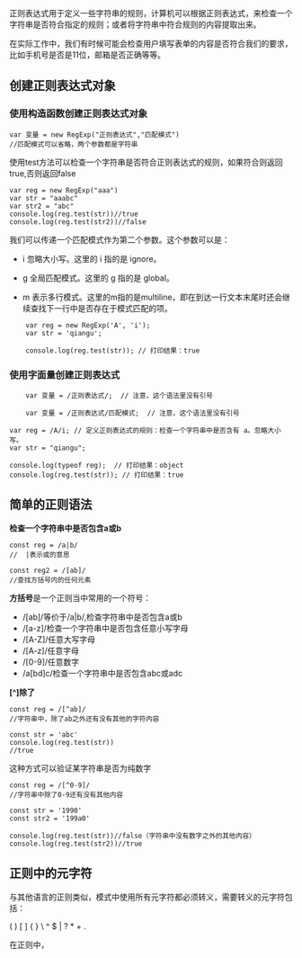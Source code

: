 正则表达式用于定义一些字符串的规则，计算机可以根据正则表达式，来检查一个字符串是否符合指定的规则；或者将字符串中符合规则的内容提取出来。

在实际工作中，我们有时候可能会检查用户填写表单的内容是否符合我们的要求，比如手机号是否是11位，邮箱是否正确等等。

## 创建正则表达式对象

### 使用构造函数创建正则表达式对象

```
var 变量 = new RegExp("正则表达式","匹配模式")
//匹配模式可以省略，两个参数都是字符串
```

使用test方法可以检查一个字符串是否符合正则表达式的规则，如果符合则返回true,否则返回false

```
var reg = new RegExp("aaa")
var str = "aaabc"
var str2 = "abc"
console.log(reg.test(str))//true
console.log(reg.test(str2))//false
```

我们可以传递一个匹配模式作为第二个参数。这个参数可以是：

* i 忽略大小写。这里的 i 指的是 ignore。

* g 全局匹配模式。这里的 g 指的是 global。

* m 表示多行模式。这里的m指的是multiline，即在到达一行文本末尾时还会继续查找下一行中是否存在于模式匹配的项。

```
    var reg = new RegExp('A', 'i');
    var str = 'qiangu';

    console.log(reg.test(str)); // 打印结果：true
```


### 使用字面量创建正则表达式

```
	var 变量 = /正则表达式/;  // 注意，这个语法里没有引号

	var 变量 = /正则表达式/匹配模式;  // 注意，这个语法里没有引号
```


```
var reg = /A/i; // 定义正则表达式的规则：检查一个字符串中是否含有 a。忽略大小写。
var str = "qiangu";

console.log(typeof reg);  // 打印结果：object
console.log(reg.test(str)); // 打印结果：true
```

## 简单的正则语法

**检查一个字符串中是否包含a或b**

```
const reg = /a|b/
//  |表示或的意思

const reg2 = /[ab]/
//查找方括号内的任何元素
```

**方括号**是一个正则当中常用的一个符号：

* /[ab]/等价于/a|b/,检查字符串中是否包含a或b
* /[a-z]/检查一个字符串中是否包含任意小写字母
* /[A-Z]/任意大写字母
* /[A-z]/任意字母
* /[0-9]/任意数字
* /a[bd]c/检查一个字符串中是否包含abc或adc

**[^]除了**

```
const reg = /[^ab]/
//字符串中，除了ab之外还有没有其他的字符内容

const str = 'abc'
console.log(reg.test(str))
//true
```

这种方式可以验证某字符串是否为纯数字

```
const reg = /[^0-9]/
//字符串中除了0-9还有没有其他内容

const str = '1990'
const str2 = '199a0'

console.log(reg.test(str))//false（字符串中没有数字之外的其他内容）
console.log(reg.test(str2))//true
```


## 正则中的元字符

与其他语言的正则类似，模式中使用所有元字符都必须转义，需要转义的元字符包括：

( ) [ ] { } \ ^ $ | ? * + .

在正则中，
